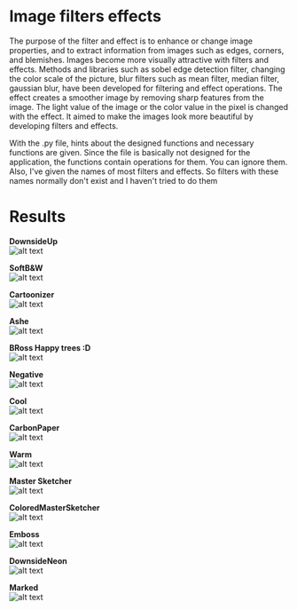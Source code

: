 # Image filters effects
 
The purpose of the filter and effect is to enhance or change image properties, and to extract information from images such as edges, corners, and blemishes. Images become more visually attractive with filters and effects. Methods and libraries such as sobel edge detection filter, changing the color scale of the picture, blur filters such as mean filter, median filter, gaussian blur, have been developed for filtering and effect operations. The effect creates a smoother image by removing sharp features from the image. The light value of the image or the color value in the pixel is changed with the effect. It aimed to make the images look more beautiful by developing filters and effects.


With the .py file, hints about the designed functions and necessary functions are given. Since the file is basically not designed for the application, the functions contain operations for them. You can ignore them. Also, I've given the names of most filters and effects. So filters with these names normally don't exist and I haven't tried to do them

# Results

<b>DownsideUp <br></b>
![alt text](https://github.com/bakkyn/Image-filters-effects/blob/main/results/1.png)
 
<b>SoftB&W<br></b>
![alt text](https://github.com/bakkyn/Image-filters-effects/blob/main/results/2.png)

<b>Cartoonizer<br></b>
![alt text](https://github.com/bakkyn/Image-filters-effects/blob/main/results/3.png)

<b>Ashe<br></b>
![alt text](https://github.com/bakkyn/Image-filters-effects/blob/main/results/4.png)

<b>BRoss Happy trees :D<br></b>
![alt text](https://github.com/bakkyn/Image-filters-effects/blob/main/results/5.png)

<b>Negative<br></b>
![alt text](https://github.com/bakkyn/Image-filters-effects/blob/main/results/6.png)

<b>Cool<br></b>
![alt text](https://github.com/bakkyn/Image-filters-effects/blob/main/results/7.png)

<b>CarbonPaper<br></b>
![alt text](https://github.com/bakkyn/Image-filters-effects/blob/main/results/8.png)

<b>Warm<br></b>
![alt text](https://github.com/bakkyn/Image-filters-effects/blob/main/results/9.png)

<b>Master Sketcher<br></b>
![alt text](https://github.com/bakkyn/Image-filters-effects/blob/main/results/10.png)

<b>ColoredMasterSketcher<br></b>
![alt text](https://github.com/bakkyn/Image-filters-effects/blob/main/results/11.png)

<b>Emboss<br></b>
![alt text](https://github.com/bakkyn/Image-filters-effects/blob/main/results/12.png)

<b>DownsideNeon<br></b>
![alt text](https://github.com/bakkyn/Image-filters-effects/blob/main/results/13.png)

<b>Marked<br></b>
![alt text](https://github.com/bakkyn/Image-filters-effects/blob/main/results/14.png)



